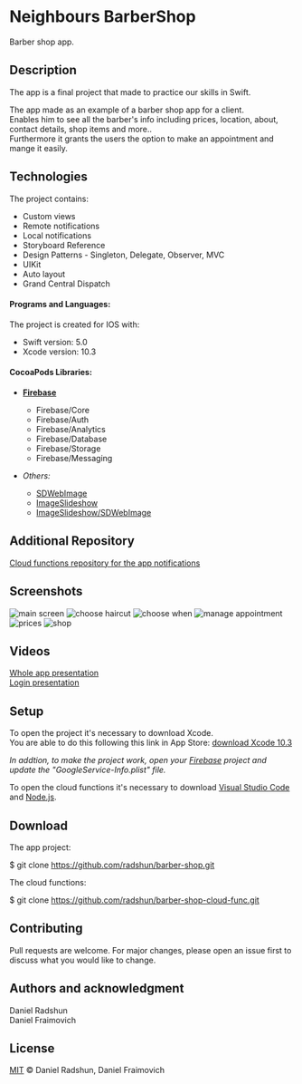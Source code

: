 # Neighbours BarberShop

Barber shop app.

## Description

The app is a final project that made to practice our skills in Swift.

The app made as an example of a barber shop app for a client.\
Enables him to see all the barber's info including prices, location, about, contact details, shop items and more..\
Furthermore it grants the users the option to make an appointment and mange it easily.

## Technologies

The project contains:
* Custom views
* Remote notifications
* Local notifications
* Storyboard Reference
* Design Patterns - Singleton, Delegate, Observer, MVC
* UIKit
* Auto layout
* Grand Central Dispatch

#### Programs and Languages:

The project is created for IOS with:
* Swift version: 5.0
* Xcode version: 10.3

#### CocoaPods Libraries:

* **[Firebase](https://firebase.google.com/docs/ios/setup)**
  * Firebase/Core
  * Firebase/Auth
  * Firebase/Analytics
  * Firebase/Database
  * Firebase/Storage
  * Firebase/Messaging

* *Others:*
  * [SDWebImage](https://github.com/SDWebImage/SDWebImage)
  * [ImageSlideshow](https://github.com/zvonicek/ImageSlideshow)
  * [ImageSlideshow/SDWebImage](https://github.com/zvonicek/ImageSlideshow)


## Additional Repository
[Cloud functions repository for the app notifications](https://github.com/radshun/barber-shop-cloud-func)

## Screenshots

![main screen](https://i.imgur.com/esYCzTm.jpg)
![choose haircut](https://i.imgur.com/phrIG9w.jpg)
![choose when](https://i.imgur.com/3A3HguS.jpg)
![manage appointment](https://i.imgur.com/Hzp3XM8.jpg)
![prices](https://i.imgur.com/KnoD55O.jpg)
![shop](https://i.imgur.com/vGSR6rY.jpg)

## Videos
[Whole app presentation](https://www.youtube.com/watch?v=3I-OaFCYZNo&t=15s) \
[Login presentation](https://www.youtube.com/watch?v=BLdgDnt9va8)

## Setup
To open the project it's necessary to download Xcode.\
You are able to do this following this link in App Store:
[download Xcode 10.3](https://apps.apple.com/us/app/xcode/id497799835?mt=12)

*In addtion, to make the project work, open your [Firebase](https://console.firebase.google.com/u/0/) project and update the "GoogleService-Info.plist" file.*

To open the cloud functions it's necessary to download [Visual Studio Code](https://code.visualstudio.com/) and [Node.js](https://nodejs.org/en/).

## Download
The app project:

$ git clone https://github.com/radshun/barber-shop.git

The cloud functions:

$ git clone https://github.com/radshun/barber-shop-cloud-func.git


## Contributing
Pull requests are welcome. For major changes, please open an issue first to discuss what you would like to change.

## Authors and acknowledgment
Daniel Radshun\
Daniel Fraimovich

## License
[MIT](https://www.freeprivacypolicy.com/privacy/view/abc9d091521fca9bbaa40d2b6d075995) © Daniel Radshun, Daniel Fraimovich
